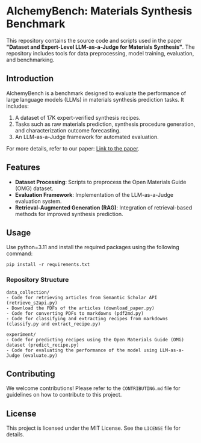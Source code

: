 # AlchemyBench: Materials Synthesis Benchmark

This repository contains the source code and scripts used in the paper **"Dataset and Expert-Level LLM-as-a-Judge for Materials Synthesis"**. The repository includes tools for data preprocessing, model training, evaluation, and benchmarking.

## Introduction
AlchemyBench is a benchmark designed to evaluate the performance of large language models (LLMs) in materials synthesis prediction tasks. It includes:
1. A dataset of 17K expert-verified synthesis recipes.
2. Tasks such as raw materials prediction, synthesis procedure generation, and characterization outcome forecasting.
3. An LLM-as-a-Judge framework for automated evaluation.

For more details, refer to our paper: [Link to the paper](https://ppl-ai-file-upload.s3.amazonaws.com/web/direct-files/28612816/0f976fb3-1989-4117-97fc-8030ec2445de/2025_MaterialBench.pdf).

## Features
- **Dataset Processing**: Scripts to preprocess the Open Materials Guide (OMG) dataset.
- **Evaluation Framework**: Implementation of the LLM-as-a-Judge evaluation system.
- **Retrieval-Augmented Generation (RAG)**: Integration of retrieval-based methods for improved synthesis prediction.

## Usage
Use python=3.11 and install the required packages using the following command:
```
pip install -r requirements.txt
```

### Repository Structure
```
data_collection/
- Code for retrieving articles from Semantic Scholar API (retrieve_s2api.py)
- Download the PDFs of the articles (download_paper.py)
- Code for converting PDFs to markdowns (pdf2md.py)
- Code for classifying and extracting recipes from markdowns (classify.py and extract_recipe.py)

experiment/
- Code for predicting recipes using the Open Materials Guide (OMG) dataset (predict_recipe.py)
- Code for evaluating the performance of the model using LLM-as-a-Judge (evaluate.py)
```

## Contributing
We welcome contributions! Please refer to the `CONTRIBUTING.md` file for guidelines on how to contribute to this project.

## License
This project is licensed under the MIT License. See the `LICENSE` file for details.


